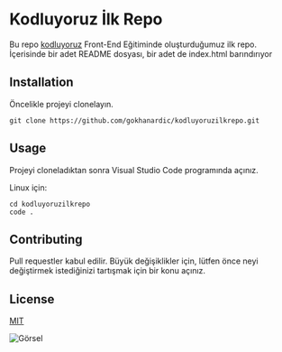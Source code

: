 # Kodluyoruz İlk Repo
Bu repo [kodluyoruz]("kodluyoruz.org") Front-End Eğitiminde oluşturduğumuz ilk repo. İçerisinde bir adet README dosyası, bir adet de index.html barındırıyor

## Installation

Öncelikle projeyi clonelayın.

```
git clone https://github.com/gokhanardic/kodluyoruzilkrepo.git
```
## Usage

Projeyi cloneladıktan sonra Visual Studio Code programında açınız.

Linux için:
```
cd kodluyoruzilkrepo
code .
```
## Contributing

Pull requestler kabul edilir. Büyük değişiklikler için, lütfen önce neyi değiştirmek istediğinizi tartışmak için bir konu açınız.

## License

[MIT](https://choosealicense.com/licenses/mit/)

![Görsel](https://blotcdn.com/blog_c4a729f3205a44e5a9669523ddfb8b2e/_image_cache/16194ad7-044b-439c-9539-6dbf9f5df2c6.png)